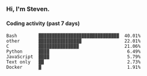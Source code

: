 ### Hi, I'm Steven.

#### Coding activity (past 7 days)
```
Bash        ▓▓▓▓▓▓▓▓▓▓▓▓▓▓▓▓▓▓▓▓▓▓▓▓▓▓▓▓▓▓  40.01%
other       ▓▓▓▓▓▓▓▓▓▓▓▓▓▓▓▓                22.01%
C           ▓▓▓▓▓▓▓▓▓▓▓▓▓▓▓                 21.06%
Python      ▓▓▓▓                             6.49%
JavaScript  ▓▓▓▓                             5.79%
Text only   ▓▓                               2.73%
Docker      ▓                                1.91%
```

